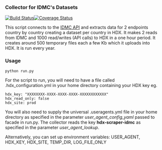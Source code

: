 ### Collector for IDMC's Datasets
[![Build Status](https://travis-ci.org/OCHA-DAP/hdx-scraper-idmc-gidd.svg?branch=main&ts=1)](https://travis-ci.org/OCHA-DAP/hdx-scraper-idmc-gidd)[![Coverage Status](https://coveralls.io/repos/github/OCHA-DAP/hdx-scraper-idmc-gidd/badge.svg?branch=main&ts=1)](https://coveralls.io/github/OCHA-DAP/hdx-scraper-idmc-gidd?branch=main)

This script connects to the [IDMC API](https://api.idmcdb.org/) and extracts data for 2 endpoints country by country creating a dataset per country in HDX. It makes 2 reads from IDMC and 1000 read/writes (API calls) to HDX in a one hour period. It creates around 500 temporary files each a few Kb which it uploads into HDX. It is run every year.


### Usage

    python run.py

For the script to run, you will need to have a file called .hdx_configuration.yml in your home directory containing your HDX key eg.

    hdx_key: "XXXXXXXX-XXXX-XXXX-XXXX-XXXXXXXXXXXX"
    hdx_read_only: false
    hdx_site: prod
    
 You will also need to supply the universal .useragents.yml file in your home directory as specified in the parameter *user_agent_config_yaml* passed to facade in run.py. The collector reads the key **hdx-scraper-idmc** as specified in the parameter *user_agent_lookup*.
 
 Alternatively, you can set up environment variables: USER_AGENT, HDX_KEY, HDX_SITE, TEMP_DIR, LOG_FILE_ONLY
